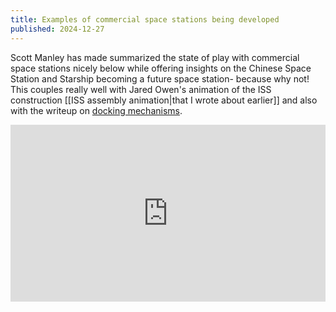 ```yaml
---
title: Examples of commercial space stations being developed
published: 2024-12-27
---
```

Scott Manley has made summarized the state of play with commercial space stations
nicely below while offering insights on the Chinese Space Station and Starship
becoming a future space station- because why not! This couples really well
with Jared Owen's animation of the ISS construction [[ISS assembly animation|that I wrote about earlier]] and also
with the writeup on [docking mechanisms](https://angadhn.com/opinions/Post6).

<div style="position: relative; padding-bottom: 56.25%; height: 0; overflow: hidden; max-width: 100%;">
    <iframe style="position: absolute; top: 0; left: 0; width: 100%; height: 100%;" src="https://www.youtube.com/embed/3CujjUfE504?si=v1wraXzwtcRGcRCk" title="YouTube video player" frameborder="0" allow="accelerometer; autoplay; clipboard-write; encrypted-media; gyroscope; picture-in-picture; web-share" referrerpolicy="strict-origin-when-cross-origin" allowfullscreen></iframe>
</div>
